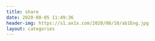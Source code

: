 ```yaml
---
title: share
date: 2020-08-05 11:49:36
header-img: https://s1.ax1x.com/2020/08/10/ab1Eng.jpg
layout: categories
---
```

